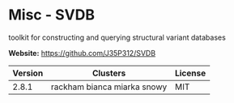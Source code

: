 # Misc - SVDB

toolkit for constructing and querying structural variant databases



**Website:** <https://github.com/J35P312/SVDB>

| Version | Clusters | License |
| ------- | -------- | ------- |
| 2.8.1 | rackham bianca miarka snowy | MIT |
